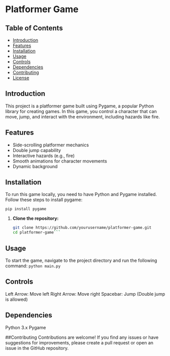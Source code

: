 # Platformer Game

## Table of Contents
- [Introduction](#introduction)
- [Features](#features)
- [Installation](#installation)
- [Usage](#usage)
- [Controls](#controls)
- [Dependencies](#dependencies)
- [Contributing](#contributing)
- [License](#license)

## Introduction
This project is a platformer game built using Pygame, a popular Python library for creating games. In this game, you control a character that can move, jump, and interact with the environment, including hazards like fire.

## Features
- Side-scrolling platformer mechanics
- Double jump capability
- Interactive hazards (e.g., fire)
- Smooth animations for character movements
- Dynamic background

## Installation
To run this game locally, you need to have Python and Pygame installed. Follow these steps to install pygame:

  ```pip install pygame```


1. **Clone the repository:**
   ```bash
   git clone https://github.com/yourusername/platformer-game.git
   cd platformer-game```


## Usage
To start the game, navigate to the project directory and run the following command:
```python main.py```

## Controls
Left Arrow: Move left
Right Arrow: Move right
Spacebar: Jump (Double jump is allowed)

## Dependencies
Python 3.x
Pygame

##Contributing
Contributions are welcome! If you find any issues or have suggestions for improvements, please create a pull request or open an issue in the GitHub repository.
